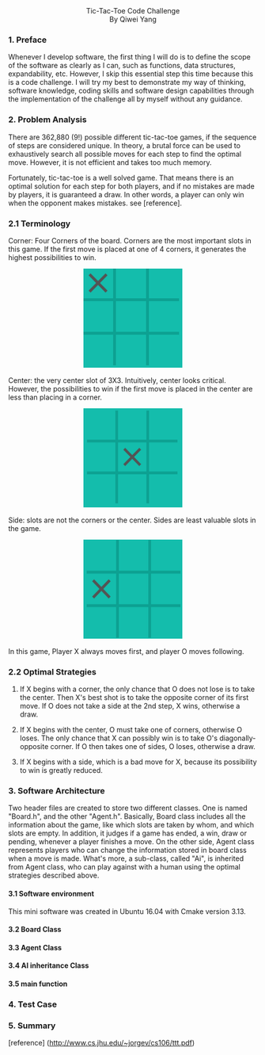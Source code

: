 
<div align="center">
    Tic-Tac-Toe Code Challenge  
</div>
<div align="center">
    By Qiwei Yang
</div>
  

### 1. Preface

Whenever I develop software, the first thing I will do is to define the
scope of the software as clearly as I can, such as functions, data
structures, expandability, etc. However, I skip this essential step this
time because this is a code challenge. I will try my best to demonstrate
my way of thinking, software knowledge, coding skills and software
design capabilities through the implementation of the challenge all by
myself without any guidance.

### 2. Problem Analysis

There are 362,880 (9!) possible different tic-tac-toe games, if the
sequence of steps are considered unique. In theory, a brutal force can
be used to exhaustively search all possible moves for each step to find
the optimal move. However, it is not efficient and takes too much
memory.

Fortunately, tic-tac-toe is a well solved game. That means there is an
optimal solution for each step for both players, and if no mistakes are
made by players, it is guaranteed a draw. In other words, a player can
only win when the opponent makes mistakes. see [reference].

### 2.1 Terminology

Corner: Four Corners of the board. Corners are the most important slots
in this game. If the first move is placed at one of 4 corners, it
generates the highest possibilities to win.

<p align="center">
  <img width="200" height="200" src="corner.png">
</p>

Center: the very center slot of 3X3. Intuitively, center looks critical.
However, the possibilities to win if the first move is placed in the
center are less than placing in a corner. 

<p align="center">
  <img width="200" height="200" src="center.png">
</p>


Side: slots are not the corners or the center. Sides are least valuable
slots in the game. 

<p align="center">
  <img width="200" height="200" src="side.png">
</p>

In this game, Player X always moves first, and player O moves following. 

### 2.2 Optimal Strategies

1. If X begins with a corner, the only chance that O does not lose is to
   take the center. Then X's best shot is to take the opposite corner of
   its first move. If O does not take a side at the 2nd step, X wins,
   otherwise a draw.

2. If X begins with the center, O must take one of corners, otherwise O
   loses. The only chance that X can possibly win is to take O's
   diagonally-opposite corner. If O then takes one of sides, O loses,
   otherwise a draw.
   
3. If X begins with a side, which is a bad move for X, because its
   possibility to win is greatly reduced. 


### 3. Software Architecture

Two header files are created to store two different classes. One is
named "Board.h", and the other "Agent.h". Basically, Board class
includes all the information about the game, like which slots are taken
by whom, and which slots are empty. In addition, it judges if a game has
ended, a win, draw or pending, whenever a player finishes a move. On the
other side, Agent class represents players who can change the
information stored in board class when a move is made. What's more, a
sub-class, called "Ai", is inherited from Agent class, who can play
against with a human using the optimal strategies described above.

#### 3.1 Software environment

This mini software was created in Ubuntu 16.04 with Cmake version 3.13. 

#### 3.2 Board Class

#### 3.3 Agent Class

#### 3.4 AI inheritance Class

#### 3.5 main function

### 4. Test Case

### 5. Summary
[reference] (http://www.cs.jhu.edu/~jorgev/cs106/ttt.pdf)
